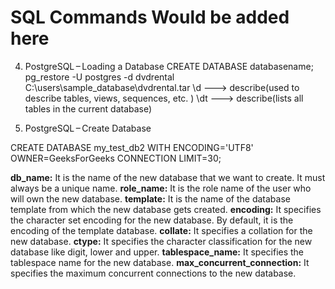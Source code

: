 # SQL Commands Would be added here


4. PostgreSQL – Loading a Database
CREATE DATABASE databasename;
pg_restore -U postgres -d dvdrental C:\users\sample_database\dvdrental.tar
\d ---> describe(used to describe tables, views, sequences, etc. )
\dt ---> describe(lists all tables in the current database)


5. PostgreSQL – Create Database


CREATE DATABASE my_test_db2
 WITH ENCODING='UTF8'
 OWNER=GeeksForGeeks
 CONNECTION LIMIT=30;

**db_name:** It is the name of the new database that we want to create. It must always be a unique name.
**role_name:** It is the role name of the user who will own the new database.
**template:** It is the name of the database template from which the new database gets created.
**encoding:** It specifies the character set encoding for the new database. By default, it is the encoding of the template database.
**collate:** It specifies a collation for the new database.
**ctype:** It specifies the character classification for the new database like digit, lower and upper.
**tablespace_name:** It specifies the tablespace name for the new database.
**max_concurrent_connection:** It specifies the maximum concurrent connections to the new database.


